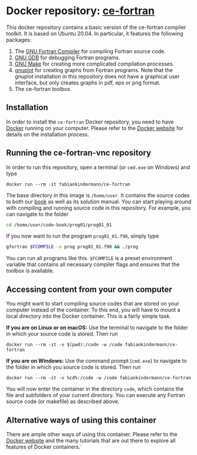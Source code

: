 # Docker repository: <a href="https://hub.docker.com/r/fabiankindermann/ce-fortran" target="_blank">ce-fortran</a>

This docker repository contains a basic version of the ce-fortran compiler toolkit. It is based on Ubuntu 20.04. In particular, it features the following packages:

1. The [GNU Fortran Compiler](https://gcc.gnu.org/fortran/) for compiling Fortran source code.
2. [GNU GDB](https://gnu.org/software/gdb/) for debugging Fortran programs.
3. [GNU Make](https://www.gnu.org/software/make/) for creating more complicated compilation processes.
4. [gnuplot](http://gnuplot.info/) for creating graphs from Fortran programs. Note that the gnuplot installation in this repository does not have a graphical user interface, but only creates graphs in pdf, eps or png format.
5. The ce-fortran toolbox.


## Installation

In order to install the `ce-fortran` Docker repository, you need to have [Docker](https://www.docker.com) running on your computer. Please refer to the [Docker website](https://www.docker.com) for details on the installation process.

## Running the ce-fortran-vnc repository

In order to run this repository, open a terminal (or `cmd.exe` on Windows) and type
```Docker
docker run --rm -it fabiankindermann/ce-fortran
```
The base directory in this image is `/home/user`. It contains the source codes to both our [book](https://global.oup.com/academic/product/introduction-to-computational-economics-using-fortran-9780198804406?prevSortField=1&sortField=8&start=0&resultsPerPage=20&prevNumResPerPage=20&lang=en&cc=no) as well as its solution manual. You can start playing around with compiling and running source code in this repository. For example, you can navigate to the folder
```bash
cd /home/user/code-book/prog01/prog01_01
```
If you now want to run the program `prog01_01.f90`, simply type
```bash
gfortran $FCOMPILE -o prog prog01_01.f90 && ./prog
```
You can run all programs like this. `$FCOMPILE` is a preset environment variable that contains all necessary compiler flags and ensures that the toolbox is available.

## Accessing content from your own computer

You might want to start compiling source codes that are stored on your computer instead of the container. To this end, you will have to mount a local directory into the Docker container. This is a fairly simple task. 

**If you are on Linux or on macOS:**
Use the terminal to navigate to the folder in which your source code is stored. Then run
```Docker
docker run --rm -it -v $(pwd):/code -w /code fabiankindermann/ce-fortran
```


**If you are on Windows:**
Use the command prompt (`cmd.exe`) to navigate to the folder in which you source code is stored. Then run
```Docker
docker run --rm -it -v %cd%:/code -w /code fabiankindermann/ce-fortran
```

You will now enter the container in the directory `code`, which contains the file and subfolders of your current directory. You can execute any Fortran source code (or makefile) as described above.

## Alternative ways of using this container

There are ample other ways of using this container. Please refer to the [Docker website](https://www.docker.com) and the many tutorials that are out there to explore all features of Docker containers.`
